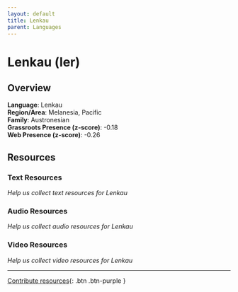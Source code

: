 ```yaml
---
layout: default
title: Lenkau
parent: Languages
---
```


# Lenkau (ler)

## Overview

**Language**: Lenkau  
**Region/Area**: Melanesia, Pacific  
**Family**: Austronesian  
**Grassroots Presence (z-score)**: -0.18  
**Web Presence (z-score)**: -0.26  

## Resources

### Text Resources
*Help us collect text resources for Lenkau*

### Audio Resources
*Help us collect audio resources for Lenkau*

### Video Resources
*Help us collect video resources for Lenkau*

---

[Contribute resources](https://forms.office.com/e/1SfLJx3u1r){: .btn .btn-purple }
